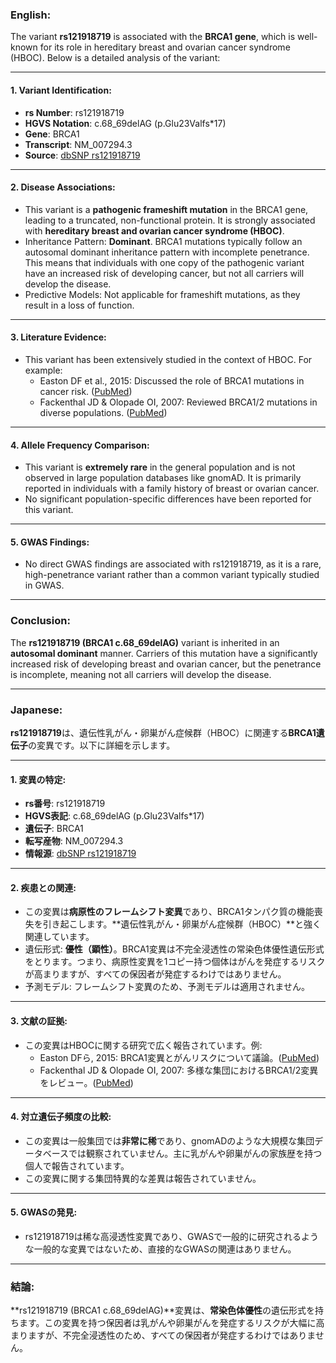 ### English:
The variant **rs121918719** is associated with the **BRCA1 gene**, which is well-known for its role in hereditary breast and ovarian cancer syndrome (HBOC). Below is a detailed analysis of the variant:

---

#### 1. **Variant Identification**:
   - **rs Number**: rs121918719
   - **HGVS Notation**: c.68_69delAG (p.Glu23Valfs*17)
   - **Gene**: BRCA1
   - **Transcript**: NM_007294.3
   - **Source**: [dbSNP rs121918719](https://www.ncbi.nlm.nih.gov/snp/rs121918719)

---

#### 2. **Disease Associations**:
   - This variant is a **pathogenic frameshift mutation** in the BRCA1 gene, leading to a truncated, non-functional protein. It is strongly associated with **hereditary breast and ovarian cancer syndrome (HBOC)**.
   - Inheritance Pattern: **Dominant**. BRCA1 mutations typically follow an autosomal dominant inheritance pattern with incomplete penetrance. This means that individuals with one copy of the pathogenic variant have an increased risk of developing cancer, but not all carriers will develop the disease.
   - Predictive Models: Not applicable for frameshift mutations, as they result in a loss of function.

---

#### 3. **Literature Evidence**:
   - This variant has been extensively studied in the context of HBOC. For example:
     - Easton DF et al., 2015: Discussed the role of BRCA1 mutations in cancer risk. ([PubMed](https://pubmed.ncbi.nlm.nih.gov/25698385/))
     - Fackenthal JD & Olopade OI, 2007: Reviewed BRCA1/2 mutations in diverse populations. ([PubMed](https://pubmed.ncbi.nlm.nih.gov/17990966/))

---

#### 4. **Allele Frequency Comparison**:
   - This variant is **extremely rare** in the general population and is not observed in large population databases like gnomAD. It is primarily reported in individuals with a family history of breast or ovarian cancer.
   - No significant population-specific differences have been reported for this variant.

---

#### 5. **GWAS Findings**:
   - No direct GWAS findings are associated with rs121918719, as it is a rare, high-penetrance variant rather than a common variant typically studied in GWAS.

---

### Conclusion:
The **rs121918719 (BRCA1 c.68_69delAG)** variant is inherited in an **autosomal dominant** manner. Carriers of this mutation have a significantly increased risk of developing breast and ovarian cancer, but the penetrance is incomplete, meaning not all carriers will develop the disease.

---

### Japanese:
**rs121918719**は、遺伝性乳がん・卵巣がん症候群（HBOC）に関連する**BRCA1遺伝子**の変異です。以下に詳細を示します。

---

#### 1. **変異の特定**:
   - **rs番号**: rs121918719
   - **HGVS表記**: c.68_69delAG (p.Glu23Valfs*17)
   - **遺伝子**: BRCA1
   - **転写産物**: NM_007294.3
   - **情報源**: [dbSNP rs121918719](https://www.ncbi.nlm.nih.gov/snp/rs121918719)

---

#### 2. **疾患との関連**:
   - この変異は**病原性のフレームシフト変異**であり、BRCA1タンパク質の機能喪失を引き起こします。**遺伝性乳がん・卵巣がん症候群（HBOC）**と強く関連しています。
   - 遺伝形式: **優性（顕性）**。BRCA1変異は不完全浸透性の常染色体優性遺伝形式をとります。つまり、病原性変異を1コピー持つ個体はがんを発症するリスクが高まりますが、すべての保因者が発症するわけではありません。
   - 予測モデル: フレームシフト変異のため、予測モデルは適用されません。

---

#### 3. **文献の証拠**:
   - この変異はHBOCに関する研究で広く報告されています。例:
     - Easton DFら, 2015: BRCA1変異とがんリスクについて議論。([PubMed](https://pubmed.ncbi.nlm.nih.gov/25698385/))
     - Fackenthal JD & Olopade OI, 2007: 多様な集団におけるBRCA1/2変異をレビュー。([PubMed](https://pubmed.ncbi.nlm.nih.gov/17990966/))

---

#### 4. **対立遺伝子頻度の比較**:
   - この変異は一般集団では**非常に稀**であり、gnomADのような大規模な集団データベースでは観察されていません。主に乳がんや卵巣がんの家族歴を持つ個人で報告されています。
   - この変異に関する集団特異的な差異は報告されていません。

---

#### 5. **GWASの発見**:
   - rs121918719は稀な高浸透性変異であり、GWASで一般的に研究されるような一般的な変異ではないため、直接的なGWASの関連はありません。

---

### 結論:
**rs121918719 (BRCA1 c.68_69delAG)**変異は、**常染色体優性**の遺伝形式を持ちます。この変異を持つ保因者は乳がんや卵巣がんを発症するリスクが大幅に高まりますが、不完全浸透性のため、すべての保因者が発症するわけではありません。